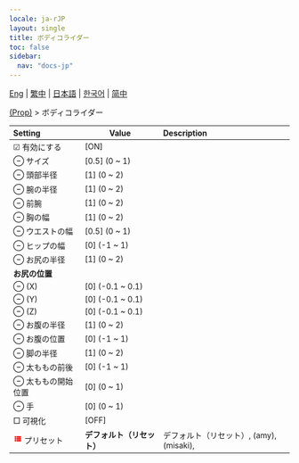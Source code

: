 ```yaml
---
locale: ja-rJP
layout: single
title: ボディコライダー
toc: false
sidebar:
  nav: "docs-jp"
---
```

[Eng](/dancexr/menu/2025.4/prop/body_colliders) | [繁中](/tw/dancexr/menu/2025.4/prop/body_colliders) | [日本語](/jp/dancexr/menu/2025.4/prop/body_colliders) | [한국어](/kr/dancexr/menu/2025.4/prop/body_colliders) | [简中](/zh/dancexr/menu/2025.4/prop/body_colliders)

[(Prop)](../menu#(Prop)) > ボディコライダー



| Setting | Value | Description |
| :--- | --- | :--- |
|  ☑ 有効にする| [ON] | 
|  ⊖ サイズ| [0.5] (0 ~ 1) | 
|  ⊖ 頭部半径| [1] (0 ~ 2) | 
|  ⊖ 腕の半径| [1] (0 ~ 2) | 
|  ⊖ 前腕| [1] (0 ~ 2) | 
|  ⊖ 胸の幅| [1] (0 ~ 2) | 
|  ⊖ ウエストの幅| [0.5] (0 ~ 1) | 
|  ⊖ ヒップの幅| [0] (-1 ~ 1) | 
|  ⊖ お尻の半径| [1] (0 ~ 2) | 
|  <b>お尻の位置</b>|| 
|  ⊖ (X)| [0] (-0.1 ~ 0.1) | 
|  ⊖ (Y)| [0] (-0.1 ~ 0.1) | 
|  ⊖ (Z)| [0] (-0.1 ~ 0.1) | 
|  ⊖ お腹の半径| [1] (0 ~ 2) | 
|  ⊖ お腹の位置| [0] (-1 ~ 1) | 
|  ⊖ 脚の半径| [1] (0 ~ 2) | 
|  ⊖ 太ももの前後| [0] (-1 ~ 1) | 
|  ⊖ 太ももの開始位置| [0] (0 ~ 1) | 
|  ⊖ 手| [0] (0 ~ 1) | 
|  □ 可視化| [OFF] | 
| <img src="/images/icon/ic_list.png" alt="list icon"/> プリセット| **デフォルト（リセット）** | デフォルト（リセット）, (amy), (misaki),  |
